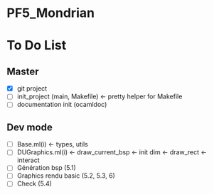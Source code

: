 # PF5_Mondrian

# To Do List

## Master
 - [x] git project
 - [ ] init_project (main, Makefile) <- pretty helper for Makefile
 - [ ] documentation init (ocamldoc)

## Dev mode
 - [ ] Base.ml(i) <- types, utils
 - [ ] DUGraphics.ml(i)
        <- draw_current_bsp
        <- init dim
        <- draw_rect
        <- interact
 - [ ] Génération bsp (5.1)
 - [ ] Graphics rendu basic (5.2, 5.3, 6)
 - [ ] Check (5.4)
